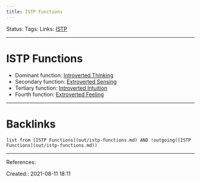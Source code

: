 ```yaml
---
title: ISTP Functions
---
```

Status: 
Tags: 
Links: [ISTP](out/istp.md)
___
# ISTP Functions
- Dominant function: [Introverted Thinking](out/introverted-thinking.md)
- Secondary function: [Extroverted Sensing](out/extroverted-sensing.md)
- Tertiary function: [Introverted Intuition](out/introverted-intuition.md)
- Fourth function: [Extroverted Feeling](out/extroverted-feeling.md)
___
# Backlinks
```dataview
list from [ISTP Functions](out/istp-functions.md) AND !outgoing([ISTP Functions](out/istp-functions.md))
```
___
References:

Created:: 2021-08-11 18:11
